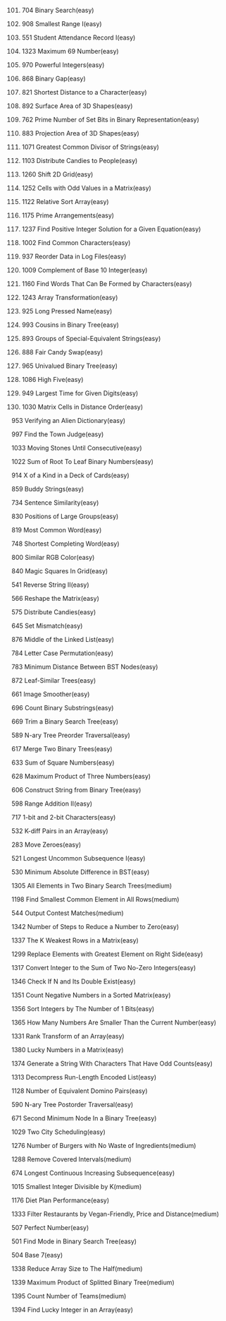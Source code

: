 101. 704 Binary Search(easy)   

102. 908 Smallest Range I(easy)   

103. 551 Student Attendance Record I(easy)    

104. 1323 Maximum 69 Number(easy)        

105. 970 Powerful Integers(easy)     

106. 868 Binary Gap(easy)     

107. 821 Shortest Distance to a Character(easy)     

108. 892 Surface Area of 3D Shapes(easy)    

109. 762 Prime Number of Set Bits in Binary Representation(easy)  

110. 883 Projection Area of 3D Shapes(easy)     

111. 1071 Greatest Common Divisor of Strings(easy)

112. 1103 Distribute Candies to People(easy)

113. 1260 Shift 2D Grid(easy)

114. 1252 Cells with Odd Values in a Matrix(easy)

115. 1122 Relative Sort Array(easy)

116. 1175 Prime Arrangements(easy)

117. 1237 Find Positive Integer Solution for a Given Equation(easy)

118. 1002 Find Common Characters(easy)

119. 937 Reorder Data in Log Files(easy)

120. 1009 Complement of Base 10 Integer(easy)

121. 1160 Find Words That Can Be Formed by Characters(easy)

122. 1243 Array Transformation(easy)

123. 925 Long Pressed Name(easy)

124. 993 Cousins in Binary Tree(easy)

125. 893 Groups of Special-Equivalent Strings(easy)

126. 888 Fair Candy Swap(easy)

127. 965 Univalued Binary Tree(easy)

128. 1086 High Five(easy)   

129. 949 Largest Time for Given Digits(easy)    

130. 1030 Matrix Cells in Distance Order(easy)    

953 Verifying an Alien Dictionary(easy)    

997 Find the Town Judge(easy)    

1033 Moving Stones Until Consecutive(easy)     

1022 Sum of Root To Leaf Binary Numbers(easy)      

914 X of a Kind in a Deck of Cards(easy)     

859 Buddy Strings(easy)      

734 Sentence Similarity(easy)      

830 Positions of Large Groups(easy)      

819 Most Common Word(easy)     

748 Shortest Completing Word(easy)       

800 Similar RGB Color(easy)      

840 Magic Squares In Grid(easy)      

541 Reverse String II(easy)      

566 Reshape the Matrix(easy)     

575 Distribute Candies(easy)     

645 Set Mismatch(easy)     

876 Middle of the Linked List(easy)      

784 Letter Case Permutation(easy)      

783 Minimum Distance Between BST Nodes(easy)     

872 Leaf-Similar Trees(easy)     

661 Image Smoother(easy)     

696 Count Binary Substrings(easy)      

669 Trim a Binary Search Tree(easy)      

589 N-ary Tree Preorder Traversal(easy)      

617 Merge Two Binary Trees(easy)       

633 Sum of Square Numbers(easy)        

628 Maximum Product of Three Numbers(easy)       

606 Construct String from Binary Tree(easy)        

598 Range Addition II(easy)        

717 1-bit and 2-bit Characters(easy)       

532 K-diff Pairs in an Array(easy)       

283 Move Zeroes(easy)      

521 Longest Uncommon Subsequence I(easy)     

530 Minimum Absolute Difference in BST(easy)       

1305 All Elements in Two Binary Search Trees(medium)     

1198 Find Smallest Common Element in All Rows(medium)      

544 Output Contest Matches(medium)       

1342 Number of Steps to Reduce a Number to Zero(easy)      

1337 The K Weakest Rows in a Matrix(easy)      

1299 Replace Elements with Greatest Element on Right Side(easy)      

1317 Convert Integer to the Sum of Two No-Zero Integers(easy)      

1346 Check If N and Its Double Exist(easy)     

1351 Count Negative Numbers in a Sorted Matrix(easy)       

1356 Sort Integers by The Number of 1 Bits(easy)       

1365 How Many Numbers Are Smaller Than the Current Number(easy)      

1331 Rank Transform of an Array(easy)      

1380 Lucky Numbers in a Matrix(easy)     

1374 Generate a String With Characters That Have Odd Counts(easy)      

1313 Decompress Run-Length Encoded List(easy)      

1128 Number of Equivalent Domino Pairs(easy)     

590 N-ary Tree Postorder Traversal(easy)     

671 Second Minimum Node In a Binary Tree(easy)     

1029 Two City Scheduling(easy)     

1276 Number of Burgers with No Waste of Ingredients(medium)      

1288 Remove Covered Intervals(medium)      

674 Longest Continuous Increasing Subsequence(easy)      

1015 Smallest Integer Divisible by K(medium)       

1176 Diet Plan Performance(easy)       

1333 Filter Restaurants by Vegan-Friendly, Price and Distance(medium)      

507 Perfect Number(easy)       

501 Find Mode in Binary Search Tree(easy)        

504 Base 7(easy)     

1338 Reduce Array Size to The Half(medium)       

1339 Maximum Product of Splitted Binary Tree(medium)     

1395 Count Number of Teams(medium)       

1394 Find Lucky Integer in an Array(easy)      
